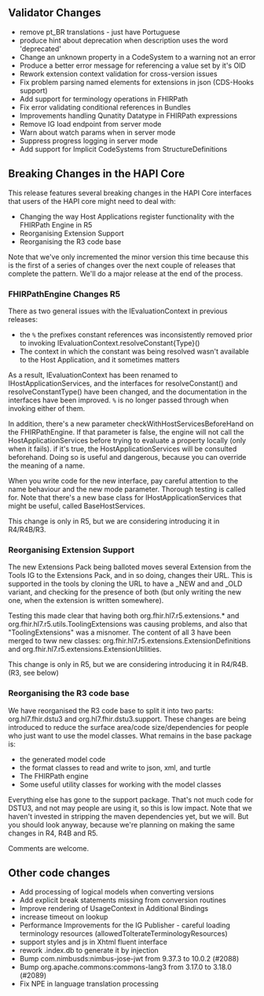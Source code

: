 ## Validator Changes

* remove pt_BR translations - just have Portuguese
* produce hint about deprecation when description uses the word 'deprecated'
* Change an unknown property in a CodeSystem to a warning not an error
* Produce a better error message for referencing a value set by it's OID
* Rework extension context validation for cross-version issues
* Fix problem parsing named elements for extensions in json (CDS-Hooks support)
* Add support for terminology operations in FHIRPath
* Fix error validating conditional references in Bundles
* Improvements handling Qunatity Datatype in FHIRPath expressions
* Remove IG load endpoint from server mode
* Warn about watch params when in server mode
* Suppress progress logging in server mode
* Add support for Implicit CodeSystems from StructureDefinitions

## Breaking Changes in the HAPI Core

This release features several breaking changes in the HAPI Core interfaces that users of the HAPI core might need to deal with:

* Changing the way Host Applications register functionality with the FHIRPath Engine in R5
* Reorganising Extension Support
* Reorganising the R3 code base 

Note that we've only incremented the minor version this time because this is the first of a series of changes over the next 
couple of releases that complete the pattern. We'll do a major release at the end of the process. 

### FHIRPathEngine Changes R5

There as two general issues with the IEvaluationContext in previous releases: 
* the `%` the prefixes constant references was inconsistently removed prior to invoking IEvaluationContext.resolveConstant{Type}()
* The context in which the constant was being resolved wasn't available to the Host Application, and it sometimes matters

As a result, IEvaluationContext has been renamed to IHostApplicationServices, and the interfaces for 
resolveConstant() and resolveConstantType() have been changed, and the documentation in the interfaces
have been improved. `%` is no longer passed through when invoking either of them. 

In addition, there's a new parameter checkWithHostServicesBeforeHand on the FHIRPathEngine. If that 
parameter is false, the engine will not call the HostApplicationServices before trying to evaluate a 
property locally (only when it fails). if it's true, the HostApplicationServices will be consulted 
beforehand. Doing so is useful and dangerous, because you can override the meaning of a name. 

When you write code for the new interface, pay careful attention to the name behaviour and the new mode parameter.
Thorough  testing is called for. Note that there's a new base class for IHostApplicationServices that might
be useful, called BaseHostServices.

This change is only in R5, but we are considering introducing it in R4/R4B/R3.

### Reorganising Extension Support

The new Extensions Pack being balloted moves several Extension from the Tools IG to the Extensions Pack,
and in so doing, changes their URL. This is supported in the tools by cloning the URL to have a _NEW and and _OLD 
variant, and checking for the presence of both (but only writing the new one, when the extension is written somewhere).

Testing this made clear that having both org.fhir.hl7.r5.extensions.* and org.fhir.hl7.r5.utils.ToolingExtensions
was causing problems, and also that "ToolingExtensions" was a misnomer. The content of all 3 have been merged 
to tww new classes: org.fhir.hl7.r5.extensions.ExtensionDefinitions and org.fhir.hl7.r5.extensions.ExtensionUtilities.

This change is only in R5, but we are considering introducing it in R4/R4B. (R3, see below)

### Reorganising the R3 code base 

We have reorganised the R3 code base to split it into two parts: org.hl7.fhir.dstu3 and org.hl7.fhir.dstu3.support.
These changes are being introduced to reduce the surface area/code size/dependencies for people who just want 
to use the model classes. What remains in the base package is: 

* the generated model code 
* the format classes to read and write to json, xml, and turtle
* The FHIRPath engine
* Some useful utility classes for working with the model classes

Everything else has gone to the support package. That's not much code for DSTU3, and not may people are using it,
so this is low impact. Note that we haven't invested in stripping the maven dependencies yet, but we will.
But you should look anyway, because we're planning on making the same changes in R4, R4B and R5. 

Comments are welcome. 

## Other code changes

* Add processing of logical models when converting versions
* Add explicit break statements missing from conversion routines
* Improve rendering of UsageContext in Additional Bindings
* increase timeout on lookup
* Performance Improvements for the IG Publisher - careful loading terminology resources (allowedToIterateTerminologyResources)
* support styles and js in Xhtml fluent interface
* rework .index.db to generate it by injection
* Bump com.nimbusds:nimbus-jose-jwt from 9.37.3 to 10.0.2 (#2088)
* Bump org.apache.commons:commons-lang3 from 3.17.0 to 3.18.0 (#2089)
* Fix NPE in language translation processing
